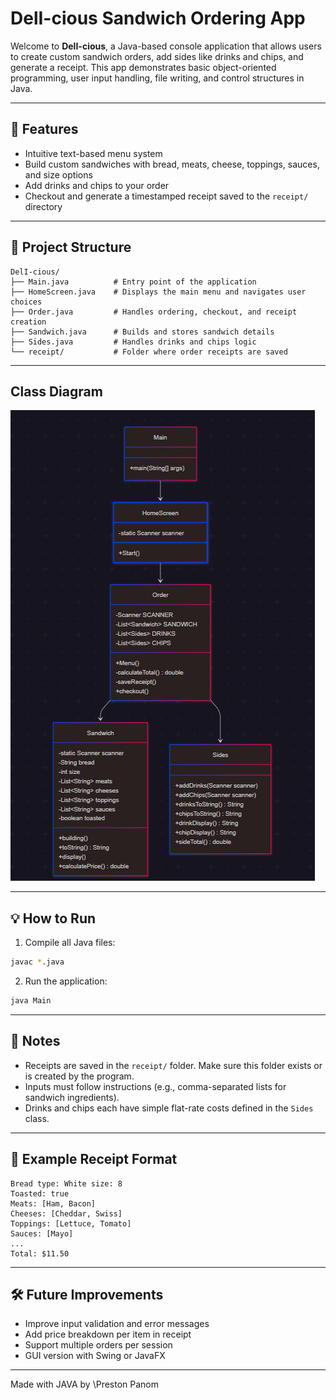 # DelI-cious Sandwich Ordering App

Welcome to **DelI-cious**, a Java-based console application that allows users to create custom sandwich orders, add sides like drinks and chips, and generate a receipt. This app demonstrates basic object-oriented programming, user input handling, file writing, and control structures in Java.

---

## 🚀 Features

* Intuitive text-based menu system
* Build custom sandwiches with bread, meats, cheese, toppings, sauces, and size options
* Add drinks and chips to your order
* Checkout and generate a timestamped receipt saved to the `receipt/` directory

---

## 📁 Project Structure

```
DelI-cious/
├── Main.java          # Entry point of the application
├── HomeScreen.java    # Displays the main menu and navigates user choices
├── Order.java         # Handles ordering, checkout, and receipt creation
├── Sandwich.java      # Builds and stores sandwich details
├── Sides.java         # Handles drinks and chips logic
└── receipt/           # Folder where order receipts are saved
```

---

## Class Diagram

![UML Class Diagram](images/classDiagram.png)

---

## 💡 How to Run

1. Compile all Java files:

```bash
javac *.java
```

2. Run the application:

```bash
java Main
```

---

## 📝 Notes

* Receipts are saved in the `receipt/` folder. Make sure this folder exists or is created by the program.
* Inputs must follow instructions (e.g., comma-separated lists for sandwich ingredients).
* Drinks and chips each have simple flat-rate costs defined in the `Sides` class.

---

## 📜 Example Receipt Format

```
Bread type: White size: 8
Toasted: true
Meats: [Ham, Bacon]
Cheeses: [Cheddar, Swiss]
Toppings: [Lettuce, Tomato]
Sauces: [Mayo]
...
Total: $11.50
```

---

## 🛠️ Future Improvements

* Improve input validation and error messages
* Add price breakdown per item in receipt
* Support multiple orders per session
* GUI version with Swing or JavaFX

---

Made with JAVA by \Preston Panom

